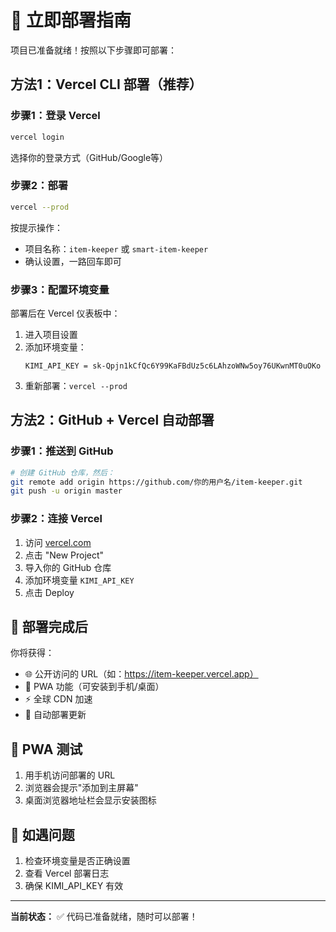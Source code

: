 # 🚀 立即部署指南

项目已准备就绪！按照以下步骤即可部署：

## 方法1：Vercel CLI 部署（推荐）

### 步骤1：登录 Vercel
```bash
vercel login
```
选择你的登录方式（GitHub/Google等）

### 步骤2：部署
```bash
vercel --prod
```

按提示操作：
- 项目名称：`item-keeper` 或 `smart-item-keeper`
- 确认设置，一路回车即可

### 步骤3：配置环境变量
部署后在 Vercel 仪表板中：
1. 进入项目设置
2. 添加环境变量：
   ```
   KIMI_API_KEY = sk-Qpjn1kCfQc6Y99KaFBdUz5c6LAhzoWNw5oy76UKwnMT0uOKo
   ```
3. 重新部署：`vercel --prod`

## 方法2：GitHub + Vercel 自动部署

### 步骤1：推送到 GitHub
```bash
# 创建 GitHub 仓库，然后：
git remote add origin https://github.com/你的用户名/item-keeper.git
git push -u origin master
```

### 步骤2：连接 Vercel
1. 访问 [vercel.com](https://vercel.com)
2. 点击 "New Project"
3. 导入你的 GitHub 仓库
4. 添加环境变量 `KIMI_API_KEY`
5. 点击 Deploy

## 🎉 部署完成后

你将获得：
- 🌐 公开访问的 URL（如：https://item-keeper.vercel.app）
- 📱 PWA 功能（可安装到手机/桌面）
- ⚡ 全球 CDN 加速
- 🔄 自动部署更新

## 📱 PWA 测试

1. 用手机访问部署的 URL
2. 浏览器会提示"添加到主屏幕"
3. 桌面浏览器地址栏会显示安装图标

## 🐛 如遇问题

1. 检查环境变量是否正确设置
2. 查看 Vercel 部署日志
3. 确保 KIMI_API_KEY 有效

---

**当前状态：** ✅ 代码已准备就绪，随时可以部署！